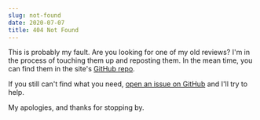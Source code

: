 ```yaml
---
slug: not-found
date: 2020-07-07
title: 404 Not Found
---
```


This is probably my fault. Are you looking for one of my old reviews? I'm in the process of touching them up
and reposting them. In the mean time, you can find them in the site's <a href="https://github.com/fshowalter/booklog/">GitHub repo</a>.

If you still can't find what you need, <a href="https://github.com/fshowalter/franksmovielog.com/issues/new/choose">open an issue on GitHub</a> and I'll try to help.

My apologies, and thanks for stopping by.
